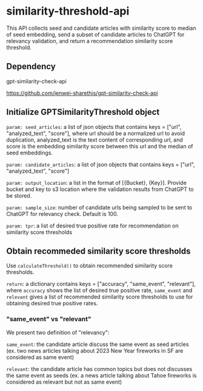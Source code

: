 # similarity-threshold-api
This API collects seed and candidate articles with similarity score to median of seed embedding, send a subset of candidate articles to ChatGPT for relevancy validation, and return a recommendation similarity score threshold.

## Dependency
gpt-similarity-check-api

https://github.com/jenwei-sharethis/gpt-similarity-check-api

## Initialize GPTSimilarityThreshold object

`param: seed_articles`: a list of json objects that contains keys = ["url", "analyzed_text", "score"], where url should be a normalized url to avoid duplication, analyzed_text is the text content of corresponding url, and score is the embedding similarity score between this url and the median of seed embeddings.

`param: candidate_articles`: a list of json objects that contains keys = ["url", "analyzed_text", "score"]

`param: output_location`: a list in the format of [{Bucket}, {Key}]. Provide bucket and key to s3 location where the validation results from ChatGPT to be stored.

`param: sample_size`: number of candidate urls being sampled to be sent to ChatGPT for relevancy check. Default is 100.

`param: tpr`: a list of desired true positive rate for recommendation on similarity score thresholds

## Obtain recommeded similarity score thresholds
Use `calculateThreshold()` to obtain recommended similarity score thresholds.

`return`: a dictionary contains keys = ["accuracy", "same_event", "relevant"], where `accuracy` shows the list of desired true positive rate, `same_event` and `relevant` gives a list of recommended similarity score thresholds to use for obtaining desired true positive rates.

### "same_event" vs "relevant"
We present two definition of "relevancy":

`same_event`: the candidate article discuss the same event as seed articles (ex. two news articles talking about 2023 New Year fireworks in SF are considered as same event)

`relevant`: the candidate article has common topics but does not discusses the same event as seeds (ex. a news article talking about Tahoe fireworks is  considered as relevant but not as same event)

